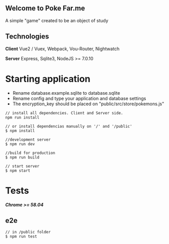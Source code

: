 ## Welcome to Poke Far.me
A simple "game" created to be an object of study

## Technologies
**Client**
Vue2 / Vuex, Webpack, Vou-Router, Nightwatch

**Server**
Express, Sqlite3, NodeJS >= 7.0.10



# Starting application
- Rename database.example.sqlite to database.sqlite
- Rename config and type your application and database settings
- The encryption_key should be placed on "public/src/store/pokemons.js"

```
// install all dependencies. Client and Server side.
npm run install

// or install dependencias manually on '/' and '/public'
$ npm install

//development server
$ npm run dev

//build for production
$ npm run build

// start server
$ npm start
```


# Tests
***Chrome >= 58.04***
## e2e
```
// in /public folder
$ npm run test
```

